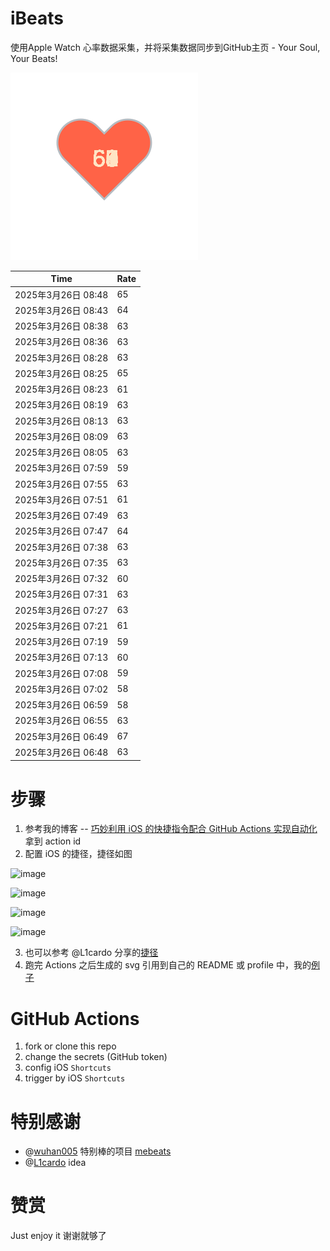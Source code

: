 # iBeats
使用Apple Watch 心率数据采集，并将采集数据同步到GitHub主页 - Your Soul, Your Beats!

![](./files/heart.svg)

<!--START_SECTION:my_heart_rate-->
| Time | Rate | 
 | ---- | ---- | 
| 2025年3月26日 08:48 | 65 |
| 2025年3月26日 08:43 | 64 |
| 2025年3月26日 08:38 | 63 |
| 2025年3月26日 08:36 | 63 |
| 2025年3月26日 08:28 | 63 |
| 2025年3月26日 08:25 | 65 |
| 2025年3月26日 08:23 | 61 |
| 2025年3月26日 08:19 | 63 |
| 2025年3月26日 08:13 | 63 |
| 2025年3月26日 08:09 | 63 |
| 2025年3月26日 08:05 | 63 |
| 2025年3月26日 07:59 | 59 |
| 2025年3月26日 07:55 | 63 |
| 2025年3月26日 07:51 | 61 |
| 2025年3月26日 07:49 | 63 |
| 2025年3月26日 07:47 | 64 |
| 2025年3月26日 07:38 | 63 |
| 2025年3月26日 07:35 | 63 |
| 2025年3月26日 07:32 | 60 |
| 2025年3月26日 07:31 | 63 |
| 2025年3月26日 07:27 | 63 |
| 2025年3月26日 07:21 | 61 |
| 2025年3月26日 07:19 | 59 |
| 2025年3月26日 07:13 | 60 |
| 2025年3月26日 07:08 | 59 |
| 2025年3月26日 07:02 | 58 |
| 2025年3月26日 06:59 | 58 |
| 2025年3月26日 06:55 | 63 |
| 2025年3月26日 06:49 | 67 |
| 2025年3月26日 06:48 | 63 |

<!--END_SECTION:my_heart_rate-->

# 步骤
1. 参考我的博客 -- [巧妙利用 iOS 的快捷指令配合 GitHub Actions 实现自动化](https://github.com/yihong0618/gitblog/issues/198) 拿到 action id
2. 配置 iOS 的捷径，捷径如图

![image](https://user-images.githubusercontent.com/15976103/122154218-0db0b480-ce97-11eb-93bb-5aec07c558dc.png)

![image](https://user-images.githubusercontent.com/15976103/122154236-186b4980-ce97-11eb-8e4b-70551a0391ae.png)

![image](https://user-images.githubusercontent.com/15976103/122154268-2d47dd00-ce97-11eb-902e-3acf292265a9.png)

![image](https://user-images.githubusercontent.com/15976103/122174055-fa144680-ceb4-11eb-9be2-3eb83cd516f7.png)

3. 也可以参考 @L1cardo 分享的[捷径](https://www.icloud.com/shortcuts/6ab6047b459c41ad822ad6b94b1c03d4)
4. 跑完 Actions 之后生成的 svg 引用到自己的 README 或 profile 中，我的[例子](https://github.com/yihong0618) 

# GitHub Actions

1. fork or clone this repo
2. change the secrets (GitHub token)
3. config iOS `Shortcuts` 
4. trigger by iOS `Shortcuts`

# 特别感谢
- @[wuhan005](https://github.com/wuhan005) 特别棒的项目 [mebeats](https://github.com/wuhan005/mebeats)
- @[L1cardo](https://github.com/L1cardo) idea

# 赞赏
Just enjoy it
谢谢就够了
